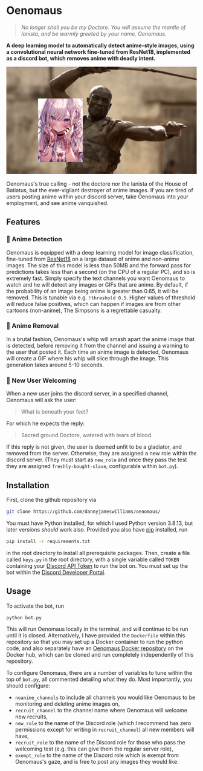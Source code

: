 # Oenomaus

> *No longer shall you be my Doctore. You will assume the mantle of lanista, and be warmly greeted by your name, Oenomaus.*

**A deep learning model to automatically detect anime-style images, using a convolutional neural network fine-tuned from ResNet18, implemented as a discord bot, which removes anime with deadly intent.**


<p align="center">
  <a href="https://example.com">
    <img src="https://raw.githubusercontent.com/dannyjameswilliams/oenomaus/main/example.gif?token=GHSAT0AAAAAACTPR75NBERWYZ64Z5VDD4Q6ZUCYTDA" alt="Example Anime Removal">
  </a>
</p>

Oenomaus's true calling - not the doctore nor the lanista of the House of Batiatus, but the ever-vigilant destroyer of anime images. If you are tired of users posting anime within your discord server, take Oenomaus into your employment, and see anime vanquished.

## Features

### 🔎 Anime Detection 

Oenomaus is equipped with a deep learning model for image classification, fine-tuned from [ResNet18](https://pytorch.org/vision/master/models/generated/torchvision.models.resnet18.html) on a large dataset of anime and non-anime images. 
The size of this model is less than 50MB and the forward pass for predictions takes less than a second (on the CPU of a regular PC), and so is extremely fast. Simply specify the text channels you want Oenomaus to watch and he will detect any images or GIFs that
are anime. By default, if the probability of an image being anime is greater than 0.65, it will be removed. This is tunable via e.g. `!threshold 0.5`. Higher values of threshold will reduce false positives, which can happen if images are from other cartoons (non-anime), The Simpsons is a regrettable casualty.

### 🚫 Anime Removal

In a brutal fashion, Oenomaus's whip will smash apart the anime image that is detected, before removing it from the channel and issuing a warning to the user that posted it. Each time an anime image is detected, Oenomaus will create a GIF where his whip will slice
through the image. This generation takes around 5-10 seconds.

### 👋 New User Welcoming

When a new user joins the discord server, in a specified channel, Oenomaus will ask the user:
> What is beneath your feet?

For which he expects the reply:
> Sacred ground Doctore, watered with tears of blood.

If this reply is not given, the user is deemed unfit to be a gladiator, and removed from the server. Otherwise, they are assigned a new role within the discord server. (They must start as `new_role` and once they pass the test they are assigned `freshly-bought-slave`, configurable within `bot.py`).

## Installation

First, clone the github repository via
```bash
git clone https://github.com/dannyjameswilliams/oenomaus/
```
You must have Python installed, for which I used Python version 3.8.13, but later versions *should* work also. Provided you also have [pip](https://packaging.python.org/en/latest/tutorials/installing-packages/) installed, run
```bash
pip install -r requirements.txt
```
in the root directory to install all prerequisite packages. Then, create a file called `keys.py` in the root directory, with a single variable called `TOKEN` containing your [Discord API Token](https://discord.com/developers/docs/intro) to run the bot on. 
You must set up the bot within the [Discord Developer Portal](https://discord.com/developers/applications). 

## Usage

To activate the bot, run 
```bash
python bot.py
```
This will run Oenomaus locally in the terminal, and will continue to be run until it is closed. Alternatively, I have provided the `Dockerfile` within this repository so that you may set up a Docker container to run the python code, and also separately have an [Oenomaus Docker repository](https://hub.docker.com/repository/docker/dannyjameswilliams/oenomaus/general) on the Docker hub, which can be cloned and run completely independently of this repository.

To configure Oenomaus, there are a number of variables to tune within the top of `bot.py`, all commented detailing what they do. Most importantly, you should configure:
- `noanime_channels` to include all channels you would like Oenomaus to be monitoring and deleting anime images on, 
- `recruit_channel` to the channel name where Oenomaus will welcome new recruits,
- `new_role` to the name of the Discord role (which I recommend has zero permissions except for writing in `recruit_channel`) all new members will have,
- `recruit_role` to the name of the Discord role for those who pass the welcoming test (e.g. this can give them the regular server role),
- `exempt_role` to the name of the Discord role which is exempt from Oenomaus's gaze, and is free to post any images they would like.















